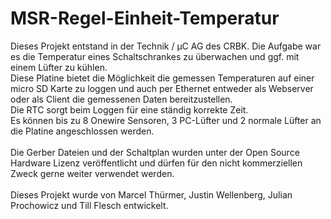 # MSR-Regel-Einheit-Temperatur
Dieses Projekt entstand in der Technik / µC AG des CRBK. Die Aufgabe war es die Temperatur eines Schaltschrankes zu überwachen und ggf. mit einem Lüfter zu kühlen. <br>
Diese Platine bietet die Möglichkeit die gemessen Temperaturen auf einer micro SD Karte zu loggen und auch per Ethernet entweder als Webserver oder als Client die gemessenen Daten bereitzustellen.<br> Die RTC sorgt beim Loggen für eine ständig korrekte Zeit.<br>
Es können bis zu 8 Onewire Sensoren, 3 PC-Lüfter und 2 normale Lüfter an die Platine angeschlossen werden.
<br>
<br>
Die Gerber Dateien und der Schaltplan wurden unter der Open Source Hardware Lizenz veröffentlicht und dürfen für den nicht kommerziellen Zweck gerne weiter verwendet werden.
<br>
<br>
Dieses Projekt wurde von Marcel Thürmer, Justin Wellenberg, Julian Prochowicz und Till Flesch entwickelt.
